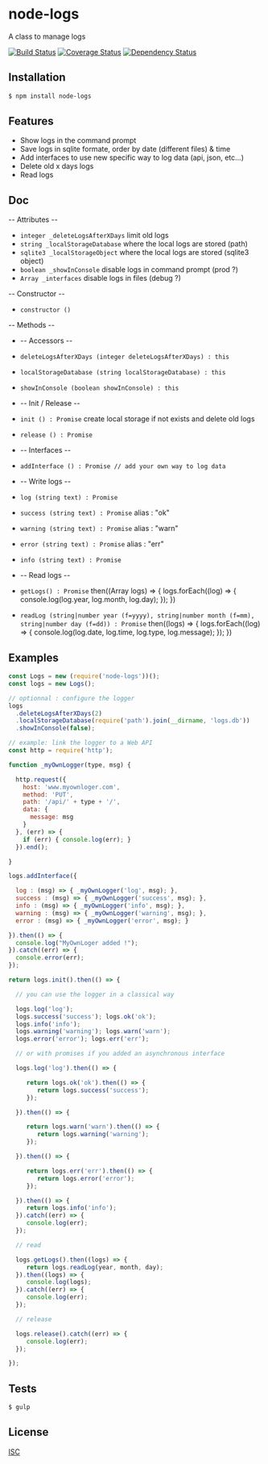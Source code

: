 # node-logs
A class to manage logs

[![Build Status](https://api.travis-ci.org/Psychopoulet/node-logs.svg?branch=master)](https://travis-ci.org/Psychopoulet/node-logs)
[![Coverage Status](https://coveralls.io/repos/github/Psychopoulet/node-logs/badge.svg?branch=master)](https://coveralls.io/github/Psychopoulet/node-logs)
[![Dependency Status](https://img.shields.io/david/Psychopoulet/node-logs/master.svg)](https://github.com/Psychopoulet/node-logs)

## Installation

```bash
$ npm install node-logs
```

## Features

  * Show logs in the command prompt
  * Save logs in sqlite formate, order by date (different files) & time
  * Add interfaces to use new specific way to log data (api, json, etc...)
  * Delete old x days logs
  * Read logs

## Doc

  -- Attributes --

  * ``` integer _deleteLogsAfterXDays ``` limit old logs
  * ``` string _localStorageDatabase ``` where the local logs are stored (path)
  * ``` sqlite3 _localStorageObject ``` where the local logs are stored (sqlite3 object)
  * ``` boolean _showInConsole ``` disable logs in command prompt (prod ?)
  * ``` Array _interfaces ``` disable logs in files (debug ?)

  -- Constructor --

  * ``` constructor () ```

  -- Methods --

  * -- Accessors --
  * ``` deleteLogsAfterXDays (integer deleteLogsAfterXDays) : this ```
  * ``` localStorageDatabase (string localStorageDatabase) : this ```
  * ``` showInConsole (boolean showInConsole) : this ```

  * -- Init / Release --
  * ``` init () : Promise ``` create local storage if not exists and delete old logs
  * ``` release () : Promise ```

  * -- Interfaces --
  * ``` addInterface () : Promise // add your own way to log data ```

  * -- Write logs --
  * ``` log (string text) : Promise ```
  * ``` success (string text) : Promise ``` alias : "ok"
  * ``` warning (string text) : Promise ``` alias : "warn"
  * ``` error (string text) : Promise ```   alias : "err"
  * ``` info (string text) : Promise ```

  * -- Read logs --
  * ``` getLogs() : Promise ``` then((Array logs) => { logs.forEach((log) => { console.log(log.year, log.month, log.day); }); })
  * ``` readLog (string|number year (f=yyyy), string|number month (f=mm), string|number day (f=dd)) : Promise ``` then((logs) => { logs.forEach((log) => { console.log(log.date, log.time, log.type, log.message); }); })

## Examples

```js
const Logs = new (require('node-logs'))();
const logs = new Logs();
```

```js
// optionnal : configure the logger
logs
  .deleteLogsAfterXDays(2)
  .localStorageDatabase(require('path').join(__dirname, 'logs.db'))
  .showInConsole(false);
```

```js
// example: link the logger to a Web API
const http = require('http');

function _myOwnLogger(type, msg) {

  http.request({
    host: 'www.myownloger.com',
    method: 'PUT',
    path: '/api/' + type + '/',
    data: {
      message: msg
    }
  }, (err) => {
    if (err) { console.log(err); }
  }).end();

}

logs.addInterface({

  log : (msg) => { _myOwnLogger('log', msg); },
  success : (msg) => { _myOwnLogger('success', msg); },
  info : (msg) => { _myOwnLogger('info', msg); },
  warning : (msg) => { _myOwnLogger('warning', msg); },
  error : (msg) => { _myOwnLogger('error', msg); }

}).then(() => {
  console.log("MyOwnLoger added !");
}).catch((err) => {
  console.error(err);
});
```

```js
return logs.init().then(() => {

  // you can use the logger in a classical way

  logs.log('log');
  logs.success('success'); logs.ok('ok');
  logs.info('info');
  logs.warning('warning'); logs.warn('warn');
  logs.error('error'); logs.err('err');

  // or with promises if you added an asynchronous interface

  logs.log('log').then(() => {

     return logs.ok('ok').then(() => {
        return logs.success('success');
     });

  }).then(() => {

     return logs.warn('warn').then(() => {
        return logs.warning('warning');
     });

  }).then(() => {

     return logs.err('err').then(() => {
        return logs.error('error');
     });

  }).then(() => {
     return logs.info('info');
  }).catch((err) => {
     console.log(err);
  });

  // read

  logs.getLogs().then((logs) => {
     return logs.readLog(year, month, day);
  }).then((logs) => {
     console.log(logs);
  }).catch((err) => {
     console.log(err);
  });

  // release

  logs.release().catch((err) => {
     console.log(err);
  });

});
```

## Tests

```bash
$ gulp
```

## License

  [ISC](LICENSE)
